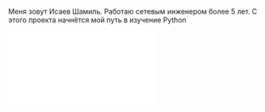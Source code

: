 Меня зовут Исаев Шамиль. 
Работаю сетевым инженером более 5 лет. С этого проекта начнётся мой путь в изучение Python

![alt text](/Users/amidamaru/Documents/Learn/Netology/GIT/first-project/Amidamaru.jpg.html)